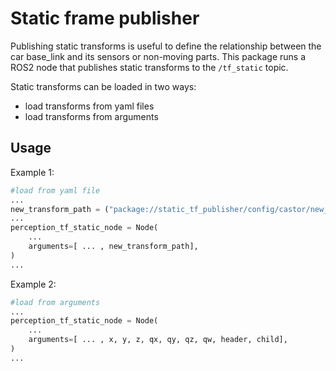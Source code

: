 # Static frame publisher

Publishing static transforms is useful to define the relationship between the car base_link and its sensors or non-moving parts.
This package runs a ROS2 node that publishes static transforms to the `/tf_static` topic.

Static transforms can be loaded in two ways:
- load transforms from yaml files
- load transforms from arguments

## Usage

Example 1:
```python
#load from yaml file
...
new_transform_path = ("package://static_tf_publisher/config/castor/new_transform.yaml")
...
perception_tf_static_node = Node(
    ...
    arguments=[ ... , new_transform_path],
)
...
```

Example 2:
```python
#load from arguments
...
perception_tf_static_node = Node(
    ...
    arguments=[ ... , x, y, z, qx, qy, qz, qw, header, child],
)
...
```
